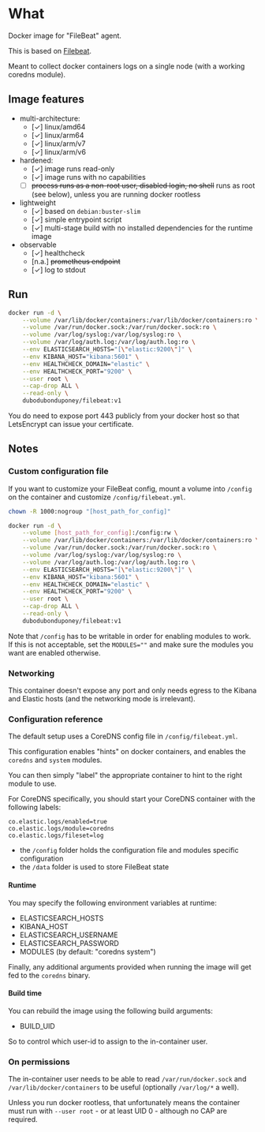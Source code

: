 # What

Docker image for "FileBeat" agent.

This is based on [Filebeat](https://www.elastic.co/products/beats/filebeat).

Meant to collect docker containers logs on a single node (with a working coredns module).

## Image features

 * multi-architecture:
    * [✓] linux/amd64
    * [✓] linux/arm64
    * [✓] linux/arm/v7
    * [✓] linux/arm/v6
 * hardened:
    * [✓] image runs read-only
    * [✓] image runs with no capabilities
    * [  ] ~~process runs as a non-root user, disabled login, no shell~~ runs as root (see below), unless you are running docker rootless
 * lightweight
    * [✓] based on `debian:buster-slim`
    * [✓] simple entrypoint script
    * [✓] multi-stage build with no installed dependencies for the runtime image
 * observable
    * [✓] healthcheck
    * [n.a.] ~~prometheus endpoint~~
    * [✓] log to stdout

## Run

```bash
docker run -d \
    --volume /var/lib/docker/containers:/var/lib/docker/containers:ro \
    --volume /var/run/docker.sock:/var/run/docker.sock:ro \
    --volume /var/log/syslog:/var/log/syslog:ro \
    --volume /var/log/auth.log:/var/log/auth.log:ro \
    --env ELASTICSEARCH_HOSTS="[\"elastic:9200\"]" \
    --env KIBANA_HOST="kibana:5601" \
    --env HEALTHCHECK_DOMAIN="elastic" \
    --env HEALTHCHECK_PORT="9200" \
    --user root \
    --cap-drop ALL \
    --read-only \
    dubodubonduponey/filebeat:v1
```

You do need to expose port 443 publicly from your docker host so that LetsEncrypt can issue your certificate.

## Notes

### Custom configuration file

If you want to customize your FileBeat config, mount a volume into `/config` on the container and customize `/config/filebeat.yml`.

```bash
chown -R 1000:nogroup "[host_path_for_config]"

docker run -d \
    --volume [host_path_for_config]:/config:rw \
    --volume /var/lib/docker/containers:/var/lib/docker/containers:ro \
    --volume /var/run/docker.sock:/var/run/docker.sock:ro \
    --volume /var/log/syslog:/var/log/syslog:ro \
    --volume /var/log/auth.log:/var/log/auth.log:ro \
    --env ELASTICSEARCH_HOSTS="[\"elastic:9200\"]" \
    --env KIBANA_HOST="kibana:5601" \
    --env HEALTHCHECK_DOMAIN="elastic" \
    --env HEALTHCHECK_PORT="9200" \
    --user root \
    --cap-drop ALL \
    --read-only \
    dubodubonduponey/filebeat:v1
```

Note that `/config` has to be writable in order for enabling modules to work.
If this is not acceptable, set the `MODULES=""` and make sure the modules you want are enabled otherwise.

### Networking

This container doesn't expose any port and only needs egress to the Kibana and Elastic hosts (and the networking mode is irrelevant).


### Configuration reference

The default setup uses a CoreDNS config file in `/config/filebeat.yml`.

This configuration enables "hints" on docker containers, and enables the `coredns` and `system` modules.

You can then simply "label" the appropriate container to hint to the right module to use.

For CoreDNS specifically, you should start your CoreDNS container with the following labels:

```
co.elastic.logs/enabled=true
co.elastic.logs/module=coredns
co.elastic.logs/fileset=log
```

 * the `/config` folder holds the configuration file and modules specific configuration
 * the `/data` folder is used to store FileBeat state

#### Runtime

You may specify the following environment variables at runtime:

 * ELASTICSEARCH_HOSTS
 * KIBANA_HOST
 * ELASTICSEARCH_USERNAME
 * ELASTICSEARCH_PASSWORD
 * MODULES (by default: "coredns system")

Finally, any additional arguments provided when running the image will get fed to the `coredns` binary.

#### Build time

You can rebuild the image using the following build arguments:

 * BUILD_UID
 
So to control which user-id to assign to the in-container user.

### On permissions

The in-container user needs to be able to read `/var/run/docker.sock` and 
`/var/lib/docker/containers` to be useful (optionally `/var/log/*` a well).

Unless you run docker rootless, that unfortunately means the container must run with `--user root` - or at least UID 0 - although no CAP are required.
